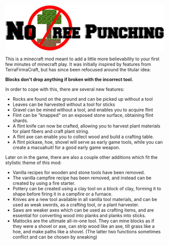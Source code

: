 ![No Tree Punching Banner Image](/img/banner.png)

This is a minecraft mod meant to add a little more believability to your first few minutes of minecraft play. It was initially inspired by features from TerraFirmaCraft, but has since been refocused around the titular idea:

**Blocks don't drop anything if broken with the incorrect tool.**

In order to cope with this, there are several new features:
 - Rocks are found on the ground and can be picked up without a tool
 - Leaves can be harvested without a tool for sticks
 - Gravel can be mined without a tool, and enables you to acquire flint
 - Flint can be "knapped" on an exposed stone surface, obtaining flint shards.
 - A flint knife can now be crafted, allowing you to harvest plant materials for plant fibers and craft plant string.
 - A flint axe can enable you to collect wood and build a crafting table.
 - A flint pickaxe, hoe, shovel will serve as early game tools, while you can create a macuahuitl for a good early game weapon.

Later on in the game, there are also a couple other additions which fit the stylistic theme of this mod:
 - Vanilla recipes for wooden and stone tools have been removed.
 - The vanilla campfire recipe has been removed, and instead can be created by using a fire starter.
 - Pottery can be created using a clay tool on a block of clay, forming it to shape before firing it in a campfire or a furnace.
 - Knives are a new tool available in all vanilla tool materials, and can be used as weak swords, as a crafting tool, or a plant harvester.
 - Saws are weaker axes which can be used as crafting items, and are essential for converting wood into planks and planks into sticks.
 - Mattocks are the ultimate all-in-one tool. They can mine blocks as if they were a shovel or axe, can strip wood like an axe, till grass like a hoe, and make paths like a shovel. (The latter two functions sometimes conflict and can be chosen by sneaking)
